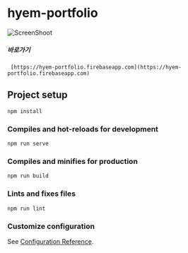 # hyem-portfolio  
![ScreenShoot](https://github.com/HyeminNoh/VuejsStudy/hyem-portfolio/screenshoot.jpg)  

##### 바로가기  
```    
 [https://hyem-portfolio.firebaseapp.com](https://hyem-portfolio.firebaseapp.com)  
```   

## Project setup  
```
npm install
```

### Compiles and hot-reloads for development
```
npm run serve
```

### Compiles and minifies for production
```
npm run build
```

### Lints and fixes files
```
npm run lint
```

### Customize configuration
See [Configuration Reference](https://cli.vuejs.org/config/).
